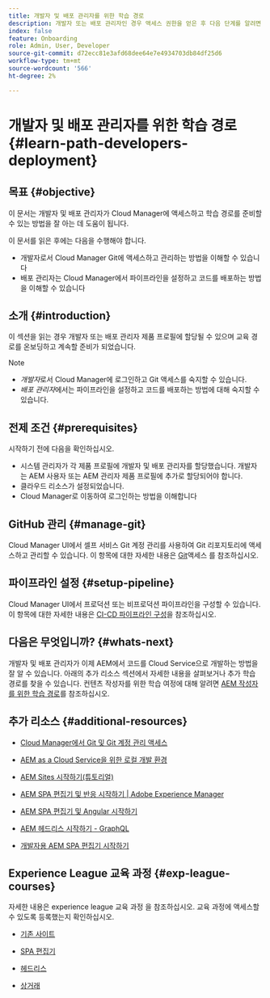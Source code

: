 ```yaml
---
title: 개발자 및 배포 관리자를 위한 학습 경로
description: 개발자 또는 배포 관리자인 경우 액세스 권한을 얻은 후 다음 단계를 알려면 이 페이지를 따르십시오
index: false
feature: Onboarding
role: Admin, User, Developer
source-git-commit: d72ecc81e3afd68dee64e7e4934703db84df25d6
workflow-type: tm+mt
source-wordcount: '566'
ht-degree: 2%

---
```


# 개발자 및 배포 관리자를 위한 학습 경로 {#learn-path-developers-deployment}

## 목표 {#objective}

이 문서는 개발자 및 배포 관리자가 Cloud Manager에 액세스하고 학습 경로를 준비할 수 있는 방법을 잘 아는 데 도움이 됩니다.

이 문서를 읽은 후에는 다음을 수행해야 합니다.

* 개발자로서 Cloud Manager Git에 액세스하고 관리하는 방법을 이해할 수 있습니다
* 배포 관리자는 Cloud Manager에서 파이프라인을 설정하고 코드를 배포하는 방법을 이해할 수 있습니다

## 소개 {#introduction}

이 섹션을 읽는 경우 개발자 또는 배포 관리자 제품 프로필에 할당될 수 있으며 교육 경로를 온보딩하고 계속할 준비가 되었습니다.

>[!NOTE]
>* *개발자*&#x200B;로서 Cloud Manager에 로그인하고 Git 액세스를 숙지할 수 있습니다.
>* *배포 관리자*&#x200B;에서는 파이프라인을 설정하고 코드를 배포하는 방법에 대해 숙지할 수 있습니다.


## 전제 조건 {#prerequisites}

시작하기 전에 다음을 확인하십시오.

* 시스템 관리자가 각 제품 프로필에 개발자 및 배포 관리자를 할당했습니다. 개발자는 AEM 사용자 또는 AEM 관리자 제품 프로필에 추가로 할당되어야 합니다.
* 클라우드 리소스가 설정되었습니다.
* Cloud Manager로 이동하여 로그인하는 방법을 이해합니다

## GitHub 관리 {#manage-git}

Cloud Manager UI에서 셀프 서비스 Git 계정 관리를 사용하여 Git 리포지토리에 액세스하고 관리할 수 있습니다.
이 항목에 대한 자세한 내용은 [Git](https://experienceleague.adobe.com/docs/experience-manager-cloud-service/implementing/managing-code/accessing-git.html?lang=en)액세스 를 참조하십시오.

## 파이프라인 설정 {#setup-pipeline}

Cloud Manager UI에서 프로덕션 또는 비프로덕션 파이프라인을 구성할 수 있습니다.
이 항목에 대한 자세한 내용은 [CI-CD 파이프라인 구성](https://experienceleague.adobe.com/docs/experience-manager-cloud-service/implementing/using-cloud-manager/configure-pipeline.html?lang=en)을 참조하십시오.

## 다음은 무엇입니까? {#whats-next}

개발자 및 배포 관리자가 이제 AEM에서 코드를 Cloud Service으로 개발하는 방법을 잘 알 수 있습니다. 아래의 추가 리소스 섹션에서 자세한 내용을 살펴보거나 추가 학습 경로를 찾을 수 있습니다. 컨텐츠 작성자를 위한 학습 여정에 대해 알려면 [AEM 작성자를 위한 학습 경로](/help/journey-onboarding/sysadmin/learning-path-aem-users.md)를 참조하십시오.

## 추가 리소스 {#additional-resources}

* [Cloud Manager에서 Git 및 Git 계정 관리 액세스](https://experienceleague.adobe.com/docs/experience-manager-cloud-service/implementing/managing-code/accessing-git.html?lang=en)

* [AEM as a Cloud Service을 위한 로컬 개발 환경](https://experienceleague.adobe.com/docs/experience-manager-learn/cloud-service/local-development-environment-set-up/overview.html)

* [AEM Sites 시작하기(튜토리얼)](https://experienceleague.adobe.com/docs/experience-manager-learn/getting-started-wknd-tutorial-develop/overview.html)

* [AEM SPA 편집기 및 반응 시작하기 | Adobe Experience Manager](https://experienceleague.adobe.com/docs/experience-manager-learn/getting-started-with-aem-headless/spa-editor/react/overview.html?lang=en)

* [AEM SPA 편집기 및 Angular 시작하기](https://experienceleague.adobe.com/docs/experience-manager-learn/getting-started-with-aem-headless/spa-editor/angular/overview.html?lang=en)

* [AEM 헤드리스 시작하기 - GraphQL](https://experienceleague.adobe.com/docs/experience-manager-learn/getting-started-with-aem-headless/graphql/overview.html?lang=en)

* [개발자용 AEM SPA 편집기 시작하기](https://experienceleague.adobe.com/?Solution=Experience+Manager&amp;Solution=Experience+Manager+Sites&amp;Solution=Experience+Manager+Forms&amp;Solution=Experience+Manager+Screens#courses)

## Experience League 교육 과정 {#exp-league-courses}

자세한 내용은 experience league 교육 과정 을 참조하십시오. 교육 과정에 액세스할 수 있도록 등록했는지 확인하십시오.

* [기존 사이트](https://experienceleague.adobe.com/?Solution=Experience+Manager&amp;Solution=Experience+Manager+Sites&amp;Solution=Experience+Manager+Forms&amp;Solution=Experience+Manager+Screens#courses)

* [SPA 편집기](https://experienceleague.adobe.com/?Solution=Experience+Manager&amp;Solution=Experience+Manager+Sites&amp;Solution=Experience+Manager+Forms&amp;Solution=Experience+Manager+Screens#courses)

* [헤드리스](https://experienceleague.adobe.com/?Solution=Experience+Manager&amp;Solution=Experience+Manager+Sites&amp;Solution=Experience+Manager+Forms&amp;Solution=Experience+Manager+Screens#courses)

* [상거래](https://experienceleague.adobe.com/?Solution=Experience+Manager&amp;Solution=Experience+Manager+Sites&amp;Solution=Experience+Manager+Forms&amp;Solution=Experience+Manager+Screens#courses)
